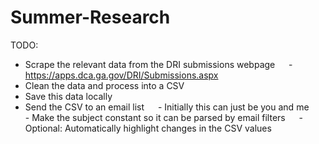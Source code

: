 # Summer-Research
TODO:
- Scrape the relevant data from the DRI submissions webpage
    - https://apps.dca.ga.gov/DRI/Submissions.aspx
- Clean the data and process into a CSV
- Save this data locally
- Send the CSV to an email list 
    - Initially this can just be you and me
    - Make the subject constant so it can be parsed by email filters
    - Optional: Automatically highlight changes in the CSV values
